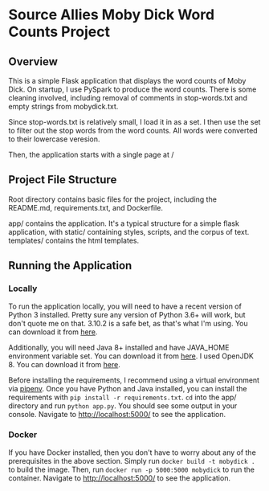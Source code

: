 # Source Allies Moby Dick Word Counts Project
## Overview
This is a simple Flask application that displays the word counts of Moby Dick.
On startup, I use PySpark to produce the word counts. There is some cleaning involved, including removal of comments in stop-words.txt and empty strings from mobydick.txt.

Since stop-words.txt is relatively small, I load it in as a set. I then use the set to filter out the stop words from the word counts.
All words were converted to their lowercase veresion.

Then, the application starts with a single page at /

## Project File Structure
Root directory contains basic files for the project, including the README.md, requirements.txt, and Dockerfile.

app/ contains the application.
It's a typical structure for a simple flask application, with static/ containing styles, scripts, and the corpus of text.
templates/ contains the html templates.

## Running the Application
### Locally
To run the application locally, you will need to have a recent version of Python 3 installed.
Pretty sure any version of Python 3.6+ will work, but don't quote me on that.
3.10.2 is a safe bet, as that's what I'm using. You can download it from [here](https://www.python.org/downloads/).

Additionally, you will need Java 8+ installed and have JAVA_HOME environment variable set.
You can download it from [here](https://www.oracle.com/java/technologies/javase-downloads.html).
I used OpenJDK 8. You can download it from [here](https://adoptopenjdk.net/).

Before installing the requirements, I recommend using a virtual environment via [pipenv](https://pypi.org/project/pipenv/).
Once you have Python and Java installed, you can install the requirements with `pip install -r requirements.txt`.
`cd` into the app/ directory and run `python app.py`.
You should see some output in your console. Navigate to [http://localhost:5000/](http://localhost:5000) to see the application.

### Docker
If you have Docker installed, then you don't have to worry about any of the prerequisites in the above section.
Simply run `docker build -t mobydick .` to build the image.
Then, run `docker run -p 5000:5000 mobydick` to run the container.
Navigate to [http://localhost:5000/](http://localhost:5000) to see the application.
